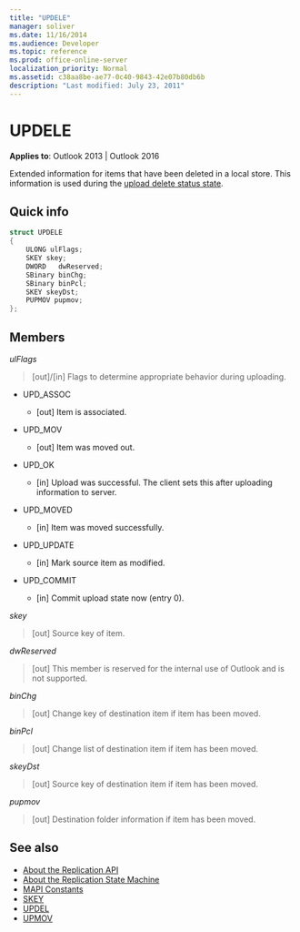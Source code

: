 ```yaml
---
title: "UPDELE"
manager: soliver
ms.date: 11/16/2014
ms.audience: Developer
ms.topic: reference
ms.prod: office-online-server
localization_priority: Normal
ms.assetid: c38aa8be-ae77-0c40-9843-42e07b80db6b
description: "Last modified: July 23, 2011"
---
```


# UPDELE

**Applies to**: Outlook 2013 | Outlook 2016 
  
Extended information for items that have been deleted in a local store. This information is used during the [upload delete status state](upload-delete-status-state.md).
  
## Quick info

```cpp
struct UPDELE 
{ 
    ULONG ulFlags; 
    SKEY skey; 
    DWORD   dwReserved; 
    SBinary binChg; 
    SBinary binPcl; 
    SKEY skeyDst; 
    PUPMOV pupmov; 
};
```

## Members

_ulFlags_
  
> [out]/[in] Flags to determine appropriate behavior during uploading.
    
  - UPD_ASSOC
    
    - [out] Item is associated.
    
  - UPD_MOV
    
    - [out] Item was moved out.
    
  - UPD_OK 
    
    - [in] Upload was successful. The client sets this after uploading information to server.
    
  - UPD_MOVED
    
    - [in] Item was moved successfully.
    
  - UPD_UPDATE
    
    - [in] Mark source item as modified.
    
  - UPD_COMMIT
    
    - [in] Commit upload state now (entry 0).
    
_skey_
  
> [out] Source key of item.
    
_dwReserved_
  
> [out] This member is reserved for the internal use of Outlook and is not supported.
    
_binChg_
  
> [out] Change key of destination item if item has been moved.
    
_binPcl_
  
> [out] Change list of destination item if item has been moved.
    
_skeyDst_
  
> [out] Source key of destination item if item has been moved.
    
_pupmov_
  
> [out] Destination folder information if item has been moved.
    
## See also

- [About the Replication API](about-the-replication-api.md) 
- [About the Replication State Machine](about-the-replication-state-machine.md)
- [MAPI Constants](mapi-constants.md)
- [SKEY](skey.md)
- [UPDEL](updel.md)
- [UPMOV](upmov.md)

